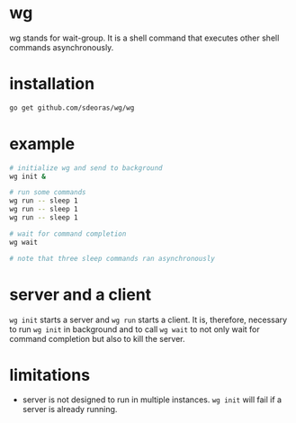 # wg
wg stands for wait-group. It is a shell command that executes other shell commands asynchronously.

# installation
```bash
go get github.com/sdeoras/wg/wg
```

# example
```bash
# initialize wg and send to background
wg init &

# run some commands
wg run -- sleep 1
wg run -- sleep 1
wg run -- sleep 1

# wait for command completion
wg wait

# note that three sleep commands ran asynchronously
```

# server and a client
`wg init` starts a server and `wg run` starts a client. It is, therefore, necessary to run `wg init`
in background and to call `wg wait` to not only wait for command completion but also to kill the server.

# limitations
* server is not designed to run in multiple instances. `wg init` will fail if a server is already running.
